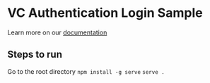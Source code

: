 # VC Authentication Login Sample
Learn more on our [documentation](https://docs.streetcred.id/docs/vcauth)

## Steps to run
Go to the root directory
`npm install -g serve`
`serve .`